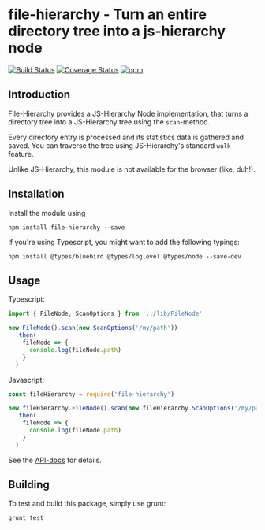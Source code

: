 # file-hierarchy - Turn an entire directory tree into a js-hierarchy node

[![Build Status](https://travis-ci.org/dodevops/file-hierarchy.svg?branch=master)](https://travis-ci.org/dodevops/file-hierarchy) [![Coverage Status](https://coveralls.io/repos/github/dodevops/file-hierarchy/badge.svg?branch=master)](https://coveralls.io/github/dodevops/file-hierarchy?branch=master)  [![npm](https://img.shields.io/npm/v/file-hierarchy.svg)](https://www.npmjs.com/package/file-hierarchy)

## Introduction

File-Hierarchy provides a JS-Hierarchy Node implementation, that turns a directory tree into a JS-Hierarchy tree using
the `scan`-method.

Every directory entry is processed and its statistics data is gathered and saved. You can traverse the tree using
JS-Hierarchy's standard `walk` feature.

Unlike JS-Hierarchy, this module is not available for the browser (like, duh!).

## Installation

Install the module using

    npm install file-hierarchy --save

If you're using Typescript, you might want to add the following typings:

    npm install @types/bluebird @types/loglevel @types/node --save-dev

## Usage

Typescript:

```typescript
import { FileNode, ScanOptions } from '../lib/FileNode'

new FileNode().scan(new ScanOptions('/my/path'))
  .then(
    fileNode => {
      console.log(fileNode.path)
    }
  )
```

Javascript:

```javascript
const fileHierarchy = require('file-hierarchy')

new fileHierarchy.FileNode().scan(new fileHierarchy.ScanOptions('/my/path'))
  .then(
    fileNode => {
      console.log(fileNode.path)
    }
  )
```

See the [API-docs](https://dodevops.github.io/file-hierarchy/) for details.

## Building

To test and build this package, simply use grunt:

    grunt test
